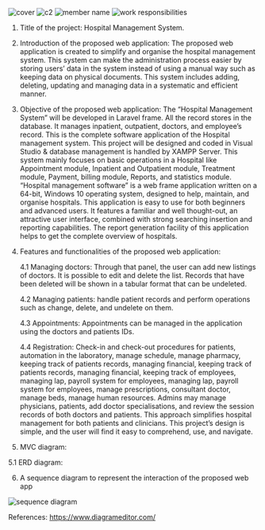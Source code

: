 ![cover](https://user-images.githubusercontent.com/75902424/147712642-f599597b-af99-442c-9049-6d0dbe70431e.JPG)
![c2](https://user-images.githubusercontent.com/75902424/147712798-5780c895-ded0-4985-9c6e-2272e0afe209.JPG)
![member name](https://user-images.githubusercontent.com/75902424/147712923-1245bd4c-0bda-41f0-b95d-ec37af143354.JPG)
![work responsibilities](https://user-images.githubusercontent.com/75902424/147711527-805e3c00-22ea-45bc-b024-b42ef5af17d9.JPG)


1. Title of the project: Hospital Management System.
2. Introduction of the proposed web application: 
	The proposed web application is created to simplify and organise the hospital management system. This system can make the administration process easier by storing users’ data in the system instead of using a manual way such as keeping data on physical documents. This system includes adding, deleting, updating and managing data in a systematic and efficient manner.  


3. Objective of the proposed web application: 
The  “Hospital Management System” will be developed in Laravel frame. All the record stores in the database. It manages inpatient, outpatient, doctors, and employee’s record. This is the complete software application of the Hospital management system. This project will be designed and coded in Visual Studio & database management is handled by XAMPP Server. This system mainly focuses on basic operations in a Hospital like Appointment module, Inpatient and Outpatient module, Treatment module, Payment, billing module, Reports, and statistics module. “Hospital management software” is a web frame application written on a 64-bit, Windows 10 operating system, designed to help, maintain, and organise hospitals. This application is easy to use for both beginners and advanced users. It features a familiar and well thought-out, an attractive user interface, combined with strong searching insertion and reporting capabilities. The report generation facility of this application helps to get the complete overview of hospitals. 



4. Features and functionalities of the proposed web application: 

   4.1 Managing doctors: Through that panel, the user can add new listings of doctors. It is possible to edit and delete the list. Records that have been deleted will be shown in a tabular format that can be undeleted. 


   4.2 Managing patients: handle patient records and perform operations such as change, delete, and undelete on them. 


   4.3 Appointments: Appointments can be managed in the application using the doctors and patients IDs. 


   4.4 Registration: Check-in and check-out procedures for patients, automation in the laboratory, manage schedule, manage pharmacy, keeping track of patients records, managing financial, keeping track of patients records, managing financial, keeping track of employees, managing lap, payroll system for employees, managing lap, payroll system for employees, manage prescriptions, consultant doctor, manage beds, manage human resources. 
Admins may manage physicians, patients, add doctor specialisations, and review the session records of both doctors and patients. This approach simplifies hospital management for both patients and clinicians. This project’s design is simple, and the user will find it easy to comprehend, use, and navigate. 

5. MVC diagram:


  5.1 ERD diagram:


6. A sequence diagram to represent the interaction of the proposed web app
 
 ![sequence diagram](https://user-images.githubusercontent.com/75902424/147711742-016724ff-b1e5-4c42-bf33-e2a0641e5759.png)


References:
https://www.diagrameditor.com/

